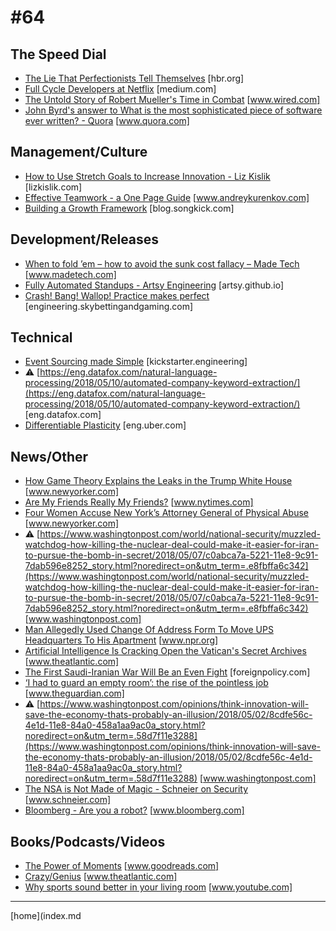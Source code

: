 # #64

 ## The Speed Dial
* [The Lie That Perfectionists Tell Themselves](https://hbr.org/2018/05/the-lie-that-perfectionists-tell-themselves) [hbr.org]
* [Full Cycle Developers at Netflix](https://medium.com/netflix-techblog/full-cycle-developers-at-netflix-a08c31f83249) [medium.com]
* [The Untold Story of Robert Mueller's Time in Combat](https://www.wired.com/story/robert-mueller-vietnam/) [www.wired.com]
* [John Byrd's answer to What is the most sophisticated piece of software ever written? - Quora](https://www.quora.com/What-is-the-most-sophisticated-piece-of-software-code-ever-written/answer/John-Byrd-2) [www.quora.com]

 ## Management/Culture
* [How to Use Stretch Goals to Increase Innovation - Liz Kislik](http://lizkislik.com/stretch-goals-increase-innovation/) [lizkislik.com]
* [Effective Teamwork - a One Page Guide](http://www.andreykurenkov.com/writing/project/effective-teamwork/) [www.andreykurenkov.com]
* [Building a Growth Framework](https://blog.songkick.com/building-a-growth-framework-2464435e9e46) [blog.songkick.com]

 ## Development/Releases
* [When to fold &#8217;em &#8211; how to avoid the sunk cost fallacy – Made Tech](https://www.madetech.com/blog/when-to-fold-em-how-to-avoid-the-sunk-cost-fallacy) [www.madetech.com]
* [Fully Automated Standups - Artsy Engineering](http://artsy.github.io/blog/2018/05/07/fully-automated-standups/) [artsy.github.io]
* [Crash! Bang! Wallop! Practice makes perfect](https://engineering.skybettingandgaming.com/2018/05/04/firedrills-in-core/) [engineering.skybettingandgaming.com]

 ## Technical
* [Event Sourcing made Simple](https://kickstarter.engineering/event-sourcing-made-simple-4a2625113224) [kickstarter.engineering]
* &#9888; [https://eng.datafox.com/natural-language-processing/2018/05/10/automated-company-keyword-extraction/](https://eng.datafox.com/natural-language-processing/2018/05/10/automated-company-keyword-extraction/) [eng.datafox.com]
* [Differentiable Plasticity](https://eng.uber.com/differentiable-plasticity/#utm_source=rss&utm_medium=rss&utm_campaign=differentiable-plasticity) [eng.uber.com]

 ## News/Other
* [How Game Theory Explains the Leaks in the Trump White House](https://www.newyorker.com/news/our-columnists/how-game-theory-explains-the-leaks-in-the-trump-white-house) [www.newyorker.com]
* [Are My Friends Really My Friends?](https://www.nytimes.com/2018/05/12/style/who-are-my-real-friends.html) [www.nytimes.com]
* [Four Women Accuse New York’s Attorney General of Physical Abuse](https://www.newyorker.com/news/news-desk/four-women-accuse-new-yorks-attorney-general-of-physical-abuse) [www.newyorker.com]
* &#9888; [https://www.washingtonpost.com/world/national-security/muzzled-watchdog-how-killing-the-nuclear-deal-could-make-it-easier-for-iran-to-pursue-the-bomb-in-secret/2018/05/07/c0abca7a-5221-11e8-9c91-7dab596e8252_story.html?noredirect=on&utm_term=.e8fbffa6c342](https://www.washingtonpost.com/world/national-security/muzzled-watchdog-how-killing-the-nuclear-deal-could-make-it-easier-for-iran-to-pursue-the-bomb-in-secret/2018/05/07/c0abca7a-5221-11e8-9c91-7dab596e8252_story.html?noredirect=on&utm_term=.e8fbffa6c342) [www.washingtonpost.com]
* [Man Allegedly Used Change Of Address Form To Move UPS Headquarters To His Apartment](https://www.npr.org/sections/thetwo-way/2018/05/10/610102872/man-allegedly-used-change-of-address-form-to-move-ups-headquarters-to-his-apartm) [www.npr.org]
* [Artificial Intelligence Is Cracking Open the Vatican's Secret Archives](https://www.theatlantic.com/technology/archive/2018/04/vatican-secret-archives-artificial-intelligence/559205/?single_page=true) [www.theatlantic.com]
* [The First Saudi-Iranian War Will Be an Even Fight](http://foreignpolicy.com/2018/05/07/the-first-saudi-iranian-war-will-be-an-even-fight/) [foreignpolicy.com]
* [‘I had to guard an empty room’: the rise of the pointless job](https://www.theguardian.com/money/2018/may/04/i-had-to-guard-an-empty-room-the-rise-of-the-pointless-job) [www.theguardian.com]
* &#9888; [https://www.washingtonpost.com/opinions/think-innovation-will-save-the-economy-thats-probably-an-illusion/2018/05/02/8cdfe56c-4e1d-11e8-84a0-458a1aa9ac0a_story.html?noredirect=on&utm_term=.58d7f11e3288](https://www.washingtonpost.com/opinions/think-innovation-will-save-the-economy-thats-probably-an-illusion/2018/05/02/8cdfe56c-4e1d-11e8-84a0-458a1aa9ac0a_story.html?noredirect=on&utm_term=.58d7f11e3288) [www.washingtonpost.com]
* [The NSA is Not Made of Magic - Schneier on Security](https://www.schneier.com/blog/archives/2014/05/the_nsa_is_not_.html) [www.schneier.com]
* [Bloomberg - Are you a robot?](https://www.bloomberg.com/news/features/2018-05-01/white-male-vcs-tend-to-fund-white-male-entrepreneurs-could-robots-do-better) [www.bloomberg.com]

 ## Books/Podcasts/Videos
* [The Power of Moments](https://www.goodreads.com/book/show/34466952) [www.goodreads.com]
* [Crazy/Genius](https://www.theatlantic.com/podcasts/crazygenius/) [www.theatlantic.com]
* [Why sports sound better in your living room](https://www.youtube.com/watch?v=DloLoFd3Qvw) [www.youtube.com]
___
[home](index.md

